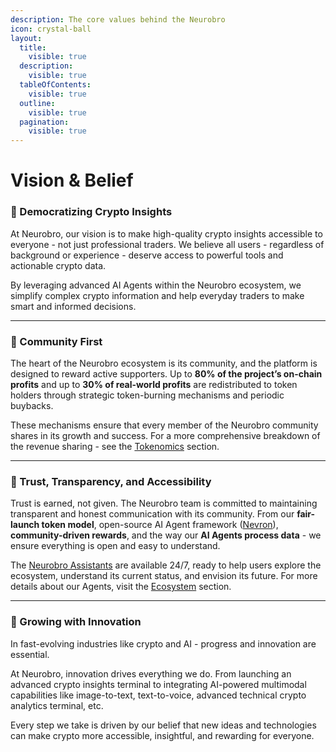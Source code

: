 ```yaml
---
description: The core values behind the Neurobro
icon: crystal-ball
layout:
  title:
    visible: true
  description:
    visible: true
  tableOfContents:
    visible: true
  outline:
    visible: true
  pagination:
    visible: true
---
```


# Vision & Belief

### 🔸 Democratizing Crypto Insights

At Neurobro, our vision is to make high-quality crypto insights accessible to everyone - not just professional traders. We believe all users - regardless of background or experience - deserve access to powerful tools and actionable crypto data.

By leveraging advanced AI Agents within the Neurobro ecosystem, we simplify complex crypto information and help everyday traders to make smart and informed decisions.

***

### 🔸 Community First

The heart of the Neurobro ecosystem is its community, and the platform is designed to reward active supporters. Up to **80% of the project’s on-chain profits** and up to **30% of real-world profits** are redistributed to token holders through strategic token-burning mechanisms and periodic buybacks.

These mechanisms ensure that every member of the Neurobro community shares in its growth and success. For a more comprehensive breakdown of the revenue sharing - see the [Tokenomics](tokonomics.md) section.

***

### 🔸 Trust, Transparency, and Accessibility

Trust is earned, not given. The Neurobro team is committed to maintaining transparent and honest communication with its community. From our **fair-launch token model**, open-source AI Agent framework ([Nevron](https://github.com/axioma-ai-labs/nevron)), **community-driven rewards**, and the way our **AI Agents process data** - we ensure everything is open and easy to understand.

The [Neurobro Assistants](ecosystem.md#neurobro-assistants) are available 24/7, ready to help users explore the ecosystem, understand its current status, and envision its future. For more details about our Agents, visit the [Ecosystem](ecosystem.md) section.

***

### 🔸 Growing with Innovation

In fast-evolving industries like crypto and AI - progress and innovation are essential.&#x20;

At Neurobro, innovation drives everything we do. From launching an advanced crypto insights terminal to integrating AI-powered multimodal capabilities like image-to-text, text-to-voice, advanced technical crypto analytics terminal, etc.

Every step we take is driven by our belief that new ideas and technologies can make crypto more accessible, insightful, and rewarding for everyone.

